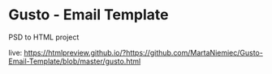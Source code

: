 # Gusto - Email Template
PSD to HTML project

live: https://htmlpreview.github.io/?https://github.com/MartaNiemiec/Gusto-Email-Template/blob/master/gusto.html
